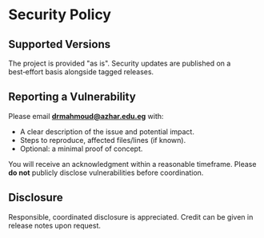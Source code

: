 # Security Policy

## Supported Versions
The project is provided "as is". Security updates are published on a best‑effort basis alongside tagged releases.

## Reporting a Vulnerability
Please email **drmahmoud@azhar.edu.eg** with:
- A clear description of the issue and potential impact.
- Steps to reproduce, affected files/lines (if known).
- Optional: a minimal proof of concept.

You will receive an acknowledgment within a reasonable timeframe. Please **do not** publicly disclose vulnerabilities before coordination.

## Disclosure
Responsible, coordinated disclosure is appreciated. Credit can be given in release notes upon request.

